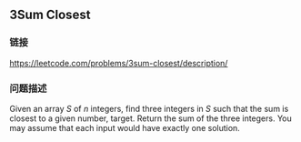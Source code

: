 ## 3Sum Closest  
### 链接  
https://leetcode.com/problems/3sum-closest/description/  
### 问题描述
Given an array *S* of *n* integers, find three integers in *S* such that the sum is closest to a given number, target. Return the sum of the three integers. You may assume that each input would have exactly one solution.
